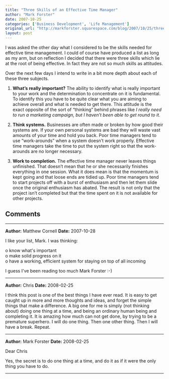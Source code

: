 ```yaml
---
title: "Three Skills of an Effective Time Manager"
author: "Mark Forster"
date: 2007-10-25
categories: ['Business Development', 'Life Management']
original_url: "http://markforster.squarespace.com/blog/2007/10/25/three-skills-of-an-effective-time-manager.html"
layout: post
---
```


I was asked the other day what I considered to be the skills needed for effective time management. I could of course have produced a list as long as my arm, but on reflection I decided that there were three skills which lie at the root of being effective. In fact they are not so much skills as attitudes.

Over the next few days I intend to write in a bit more depth about each of these three subjects.

1. **What’s really important?** The ability to identify what is really important to your work and the determination to concentrate on it is fundamental. To identify this you have to be quite clear what you are aiming to achieve overall and what is needed to get there. This attitude is the exact opposite of the sort of “thinking” behind phrases like *I really need to run a marketing campaign, but I haven’t been able to get round to it.*

2. **Think systems.** Businesses are often made or broken by how good their systems are. If your own personal systems are bad they will waste vast amounts of your time and hold you back. Poor time managers tend to use “work-arounds” when a system doesn’t work properly. Effective time managers take the time to put the system right so that the work-arounds are no longer necessary.

3. **Work to completion.** The effective time manager never leaves things unfinished. That doesn’t mean that he or she necessarily finishes everything in one session. What it does mean is that the momentum is kept going and that loose ends are tidied up. Poor time managers tend to start projects off with a burst of enthusiasm and then let them slide once the original enthusiasm has abated. The result is not only that the project isn’t completed but that the time spent on it is not available for other projects.


## Comments

---

**Author:** Matthew Cornell
**Date:** 2007-10-28

I like your list, Mark. I was thinking:  
  
o know what's important  
o make solid progress on it  
o have a working, efficient system for staying on top of all incoming  
  
I guess I've been reading too much Mark Forster :-)

---

**Author:** Chris
**Date:** 2008-02-25

I think this post is one of the best things I have ever read. It is easy to get caught up in more and more thoughts and ideas, and forget the simple things that make a difference. A big one for me is simply (not thinking about) doing one thing at a time, and being an ordinary human being and completing it. It is amazing how much can not get done, by trying to be a premature superhero. I will do one thing. Then one other thing. Then I will have a break. Repeat.

---

**Author:** Mark Forster
**Date:** 2008-02-25

Dear Chris  
  
Yes, the secret is to do one thing at a time, and do it as if it were the only thing you have to do.

---
